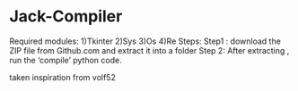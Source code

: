 # Jack-Compiler
Required modules:
1)Tkinter
2)Sys
3)Os
4)Re
Steps:
	Step1 :
download the ZIP file from Github.com and extract it into a folder
  Step 2: 
After extracting , run the ‘compile’ python code.

taken inspiration from volf52
